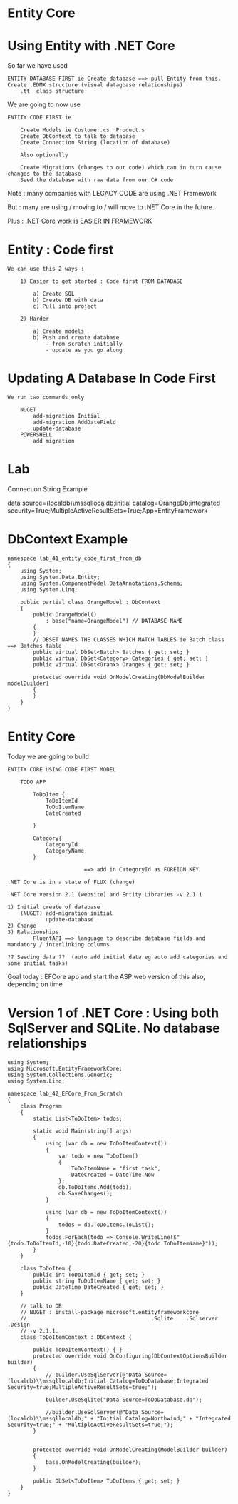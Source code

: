 # Entity Core

# Using Entity with .NET Core

So far we have used

```
ENTITY DATABASE FIRST ie Create database ==> pull Entity from this.
Create .EDMX structure (visual datagbase relationships)
	.tt  class structure
```

We are going to now use

```
ENTITY CODE FIRST ie 

	Create Models ie Customer.cs  Product.s
	Create DbContext to talk to database
	Create Connection String (location of database)

	Also optionally

	Create Migrations (changes to our code) which can in turn cause changes to the database
	Seed the database with raw data from our C# code
```

Note : many companies with LEGACY CODE are using .NET Framework

But : many are using / moving to / will move to .NET Core in the future.

Plus : .NET Core work is EASIER IN FRAMEWORK

# Entity : Code first

```
We can use this 2 ways : 

	1) Easier to get started : Code first FROM DATABASE 

		a) Create SQL
		b) Create DB with data
		c) Pull into project

	2) Harder

		a) Create models
		b) Push and create database
			- from scratch initially
			- update as you go along
```

# Updating A Database In Code First

```
We run two commands only

	NUGET
		add-migration Initial
		add-migration AddDateField
		update-database 
	POWERSHELL
		add migration
```

# Lab

Connection String Example

data source=(localdb)\mssqllocaldb;initial catalog=OrangeDb;integrated security=True;MultipleActiveResultSets=True;App=EntityFramework

# DbContext Example

```
namespace lab_41_entity_code_first_from_db
{
    using System;
    using System.Data.Entity;
    using System.ComponentModel.DataAnnotations.Schema;
    using System.Linq;

    public partial class OrangeModel : DbContext
    {
        public OrangeModel()
            : base("name=OrangeModel") // DATABASE NAME
        {
        }
        // DBSET NAMES THE CLASSES WHICH MATCH TABLES ie Batch class ==> Batches table
        public virtual DbSet<Batch> Batches { get; set; }
        public virtual DbSet<Category> Categories { get; set; }
        public virtual DbSet<Oranx> Oranges { get; set; }

        protected override void OnModelCreating(DbModelBuilder modelBuilder)
        {
        }
    }
}
```

# Entity Core

Today we are going to build

```
ENTITY CORE USING CODE FIRST MODEL

	TODO APP

		ToDoItem {
			ToDoItemId
			ToDoItemName
			DateCreated

		}

		Category{
			CategoryId
			CategoryName
		}

						==> add in CategoryId as FOREIGN KEY

.NET Core is in a state of FLUX (change)

.NET Core version 2.1 (website) and Entity Libraries -v 2.1.1

1) Initial create of database
	(NUGET) add-migration initial
			update-database
2) Change
3) Relationships
		FluentAPI ==> language to describe database fields and mandatory / interlinking columns

?? Seeding data ??  (auto add initial data eg auto add categories and some initial tasks)
```

Goal today : EFCore app and start the ASP web version of this also, depending on time

# Version 1 of .NET Core : Using both SqlServer and SQLite. No database relationships

```
using System;
using Microsoft.EntityFrameworkCore;
using System.Collections.Generic;
using System.Linq;

namespace lab_42_EFCore_From_Scratch
{
    class Program
    {
        static List<ToDoItem> todos;

        static void Main(string[] args)
        {
            using (var db = new ToDoItemContext())
            {
                var todo = new ToDoItem()
                {
                    ToDoItemName = "first task",
                    DateCreated = DateTime.Now
                };
                db.ToDoItems.Add(todo);
                db.SaveChanges();
            }

            using (var db = new ToDoItemContext())
            {
                todos = db.ToDoItems.ToList();
            }
            todos.ForEach(todo => Console.WriteLine($"{todo.ToDoItemId,-10}{todo.DateCreated,-20}{todo.ToDoItemName}"));
        }
    }

    class ToDoItem { 
        public int ToDoItemId { get; set; }
        public string ToDoItemName { get; set; }
        public DateTime DateCreated { get; set; }
    }
    
    // talk to DB
    // NUGET : install-package microsoft.entityframeworkcore 
    //                                       .Sqlite    .Sqlserver   .Design
    // -v 2.1.1.
    class ToDoItemContext : DbContext {

        public ToDoItemContext() { }
        protected override void OnConfiguring(DbContextOptionsBuilder builder)
        {
            // builder.UseSqlServer(@"Data Source=(localdb)\\mssqllocaldb;Initial Catalog=ToDoDatabase;Integrated Security=true;MultipleActiveResultSets=true;");

            builder.UseSqlite("Data Source=ToDoDatabase.db");

            //builder.UseSqlServer(@"Data Source=(localdb)\\mssqllocaldb;" + "Initial Catalog=Northwind;" + "Integrated Security=true;" + "MultipleActiveResultSets=true;");
        }
    

        protected override void OnModelCreating(ModelBuilder builder)
        {
            base.OnModelCreating(builder);
        }

        public DbSet<ToDoItem> ToDoItems { get; set; }
    }
}
```
